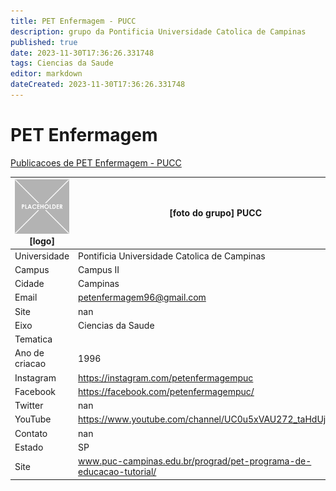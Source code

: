 ```yaml
---
title: PET Enfermagem - PUCC
description: grupo da Pontificia Universidade Catolica de Campinas
published: true
date: 2023-11-30T17:36:26.331748
tags: Ciencias da Saude
editor: markdown
dateCreated: 2023-11-30T17:36:26.331748
---
```


# PET Enfermagem

[Publicacoes de PET Enfermagem - PUCC](/atividade/200PETEnfermagemPUCC/feed.md)

| ![placeholder.png](/placeholder.png) [logo] | [foto do grupo] PUCC         |
| ------------------------------------------- | ------------------------------------------------- |
| Universidade                                | Pontificia Universidade Catolica de Campinas      |
| Campus                                      | Campus II            |
| Cidade                                      | Campinas             |
| Email                                       | petenfermagem96@gmail.com             |
| Site                                        | nan              |
| Eixo                                        | Ciencias da Saude              |
| Tematica                                    |           |
| Ano de criacao                              | 1996        |
| Instagram                                   | https://instagram.com/petenfermagempuc         |
| Facebook                                    | https://facebook.com/petenfermagempuc/          |
| Twitter                                     | nan           |
| YouTube                                     | https://www.youtube.com/channel/UC0u5xVAU272_taHdUjNETsA           |
| Contato                                     | nan         |
| Estado                                      |  SP            |
| Site                                        | www.puc-campinas.edu.br/prograd/pet-programa-de-educacao-tutorial/ |
